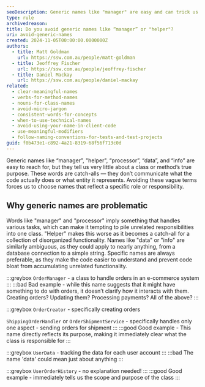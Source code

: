 ```yaml
---
seoDescription: Generic names like "manager" are easy and can trick us into thinking they are good for consistency. But they can quickly undermine conveying the meaning of your code.
type: rule
archivedreason:
title: Do you avoid generic names like “manager” or "helper"?
uri: avoid-generic-names
created: 2024-11-05T00:00:00.0000000Z
authors:
  - title: Matt Goldman
    url: https://ssw.com.au/people/matt-goldman
  - title: Jeoffrey Fischer
    url: https://ssw.com.au/people/jeoffrey-fischer
  - title: Daniel Mackay
    url: https://ssw.com.au/people/daniel-mackay
related:
  - clear-meaningful-names
  - verbs-for-method-names
  - nouns-for-class-names
  - avoid-micro-jargon
  - consistent-words-for-concepts
  - when-to-use-technical-names
  - avoid-using-your-name-in-client-code
  - use-meaningful-modifiers
  - follow-naming-conventions-for-tests-and-test-projects
guid: f0b473e1-c892-4a21-8319-68f56f713c0d
---
```


Generic names like “manager”, "helper", “processor”, “data”, and “info” are easy to reach for, but they tell us very little about a class or method’s true purpose. These words are catch-alls — they don’t communicate what the code actually does or what entity it represents. Avoiding these vague terms forces us to choose names that reflect a specific role or responsibility.

<!--endintro-->

## Why generic names are problematic

Words like "manager" and "processor" imply something that handles various tasks, which can make it tempting to pile unrelated responsibilities into one class. "Helper" makes this worse as it becomes a catch-all for a collection of disorganized functionality. Names like "data" or "info" are similarly ambiguous, as they could apply to nearly anything, from a database connection to a simple string. Specific names are always preferable, as they make the code easier to understand and prevent code bloat from accumulating unrelated functionality.

:::greybox
`OrderManager` - a class to handle orders in an e-commerce system
:::
:::bad
Bad example - while this name suggests that it might have something to do with orders, it doesn’t clarify how it interacts with them. Creating orders? Updating them? Processing payments? All of the above?
:::

:::greybox
`OrderCreator` - specifically creating orders  

`ShippingOrderHandler` or `OrderShipmentService` - specifically handles only one aspect - sending orders for shipment
:::
:::good
Good example - This name directly reflects its purpose, making it immediately clear what the class is responsible for
:::  


:::greybox
`UserData` - tracking the data for each user account
:::
:::bad
The name 'data' could mean just about anything
:::

:::greybox
`UserOrderHistory` - no explanation needed!
:::
:::good
Good example - immediately tells us the scope and purpose of the class
:::
